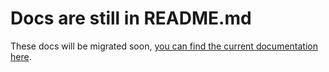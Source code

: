 # Docs are still in README.md

These docs will be migrated soon, [you can find the current documentation here](https://github.com/sidebase/nuxt-session).
